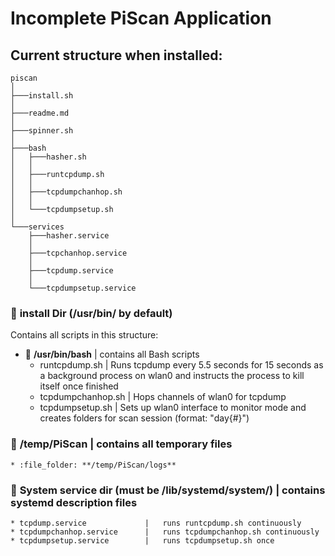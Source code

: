 # Incomplete PiScan Application

## Current structure when installed:



```
piscan
│   
├───install.sh
│
├───readme.md
│
├───spinner.sh
│
├───bash
│   ├───hasher.sh
│   │
│   ├───runtcpdump.sh
│   │
│   ├───tcpdumpchanhop.sh
│   │
│   └───tcpdumpsetup.sh
│
└───services
    ├───hasher.service
    │
    ├───tcpchanhop.service
    │
    ├───tcpdump.service
    │
    └───tcpdumpsetup.service

```







### :file_folder: **install Dir (/usr/bin/ by default)**
Contains all scripts in this structure:

* :file_folder: **/usr/bin/bash**   |   contains all Bash scripts
  * runtcpdump.sh           |     Runs tcpdump every 5.5 seconds for 15 seconds as a background process on wlan0 and instructs the process to kill itself once finished
  * tcpdumpchanhop.sh       |     Hops channels of wlan0 for tcpdump
  * tcpdumpsetup.sh         |     Sets up wlan0 interface to monitor mode and creates folders for scan session (format: "day{#}")

### :file_folder: **/temp/PiScan**   |   contains all temporary files
    * :file_folder: **/temp/PiScan/logs**

### :file_folder: **System service dir (must be /lib/systemd/system/)**   |   contains systemd description files
    * tcpdump.service             |   runs runtcpdump.sh continuously
    * tcpdumpchanhop.service      |   runs tcpdumpchanhop.sh continuously
    * tcpdumpsetup.service        |   runs tcpdumpsetup.sh once
